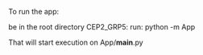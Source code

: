 To run the app:

be in the root directory CEP2_GRP5:
run: python -m App

That will start execution on App/__main__.py
